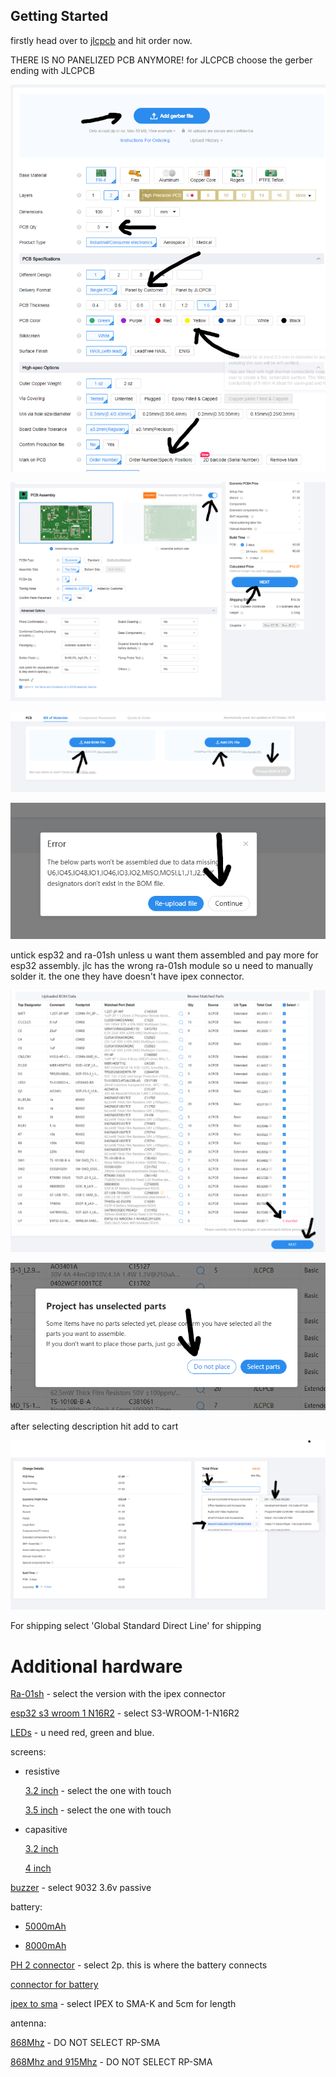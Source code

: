 ## Getting Started

firstly head over to [jlcpcb](https://jlcpcb.com) and hit order now.

THERE IS NO PANELIZED PCB ANYMORE!
for JLCPCB choose the gerber ending with JLCPCB

![starting1](/Images/Guide_images/starting1.png)

![starting2](/Images/Guide_images/starting2.png)

![starting3](/Images/Guide_images/starting3.png)

![starting4](/Images/Guide_images/starting4.png)

untick esp32 and ra-01sh unless u want them assembled and pay more for esp32 assembly.
jlc has the wrong ra-01sh module so u need to  manually solder it. the one they have doesn't have ipex connector.

![starting5](/Images/Guide_images/starting5.png)

![starting6](/Images/Guide_images/starting6.png)

after selecting description hit add to cart

![starting7](/Images/Guide_images/starting7.png)

For shipping select 'Global Standard Direct Line' for shipping 

# Additional hardware

[Ra-01sh](https://vi.aliexpress.com/item/1005002561194884.html) - select the version with the ipex connector

[esp32 s3 wroom 1 N16R2](https://vi.aliexpress.com/item/1005005230800143.html) - select S3-WROOM-1-N16R2

[LEDs](https://a.aliexpress.com/_EHxXAUv) - u need red, green and blue.

screens:
 - resistive

   [3.2 inch](https://vi.aliexpress.com/item/1005006258575617.html) - select the one with touch

   [3.5 inch](https://vi.aliexpress.com/item/32985467436.html) - select the one with touch

 - capasitive

    [3.2 inch](https://vi.aliexpress.com/item/1005006952065332.html)

    [4 inch](https://vi.aliexpress.com/item/1005007082906950.html)


[buzzer](https://a.aliexpress.com/_EughDX3) -  select 9032 3.6v passive

battery:

 - [5000mAh](https://vi.aliexpress.com/item/1005005216499731.html)

 - [8000mAh](https://a.aliexpress.com/_EJIpkHP)

[PH 2 connector](https://vi.aliexpress.com/item/33011797617.html) - select 2p. this is where the battery connects

[connector for battery](https://vi.aliexpress.com/item/1005006623049916.html)

[ipex to sma](https://vi.aliexpress.com/item/4000848776660.html) - select IPEX to SMA-K and 5cm for length

antenna:

[868Mhz](https://vi.aliexpress.com/item/32972870968.html) - DO NOT SELECT RP-SMA

[868Mhz and 915Mhz](https://vi.aliexpress.com/item/1005004607615001.html) - DO NOT SELECT RP-SMA
